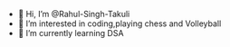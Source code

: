- 👋 Hi, I’m @Rahul-Singh-Takuli
- 👀 I’m interested in coding,playing chess and Volleyball
- 🌱 I’m currently learning DSA

<!---
Rahul-Singh-Takuli/Rahul-Singh-Takuli is a ✨ special ✨ repository because its `README.md` (this file) appears on your GitHub profile.
You can click the Preview link to take a look at your changes.
--->
